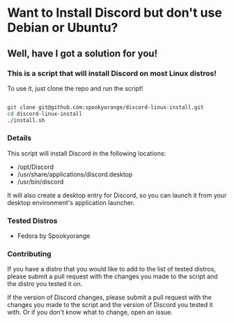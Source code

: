 # Want to Install Discord but don't use Debian or Ubuntu?

## Well, have I got a solution for you!

### This is a script that will install Discord on most Linux distros!

To use it, just clone the repo and run the script!

```bash

git clone git@github.com:spookyorange/discord-linux-install.git
cd discord-linux-install
./install.sh

```

### Details

This script will install Discord in the following locations:

- /opt/Discord
- /usr/share/applications/discord.desktop
- /usr/bin/discord

It will also create a desktop entry for Discord, so you can launch it from your desktop environment's application launcher.

### Tested Distros

- Fedora by Spookyorange

### Contributing

If you have a distro that you would like to add to the list of tested distros, please submit a pull request with the changes you made to the script and the distro you tested it on.

If the version of Discord changes, please submit a pull request with the changes you made to the script and the version of Discord you tested it with. Or if you don't know what to change, open an issue.
